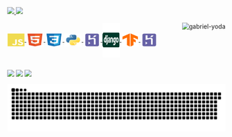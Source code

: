  <div>
  <a href="https://github.com/Gabriel-Scalisse">
  <img height="180em" src="https://github-readme-stats.vercel.app/api?username=Gabriel-Scalisse&show_icons=true&theme=tokyonight&include_all_commits=true&count_private=true"/>
  <img height="180em" src="https://github-readme-stats.vercel.app/api/top-langs/?username=Gabriel-Scalisse&layout=compact&langs_count=7&theme=tokyonight"/>
</div>
<div style="display: inline_block"><br>
  <img align="center" alt="gabriel-Js" height="30" width="40" src="https://raw.githubusercontent.com/devicons/devicon/master/icons/javascript/javascript-plain.svg">
  <img align="center" alt="gabriel-HTML" height="30" width="40" src="https://raw.githubusercontent.com/devicons/devicon/master/icons/html5/html5-original.svg">
  <img align="center" alt="gabriel-CSS" height="30" width="40" src="https://raw.githubusercontent.com/devicons/devicon/master/icons/css3/css3-original.svg">
  <img align="center" alt="gabriel-Python" height="30" width="40" src="https://raw.githubusercontent.com/devicons/devicon/master/icons/python/python-original.svg">
  <img align="center" alt="gabriel-Heroku" height="30" width="40" src="https://github.com/devicons/devicon/blob/master/icons/heroku/heroku-plain.svg">
  <img align="center" alt="gabriel-Django" height="80" width="40" src="https://github.com/devicons/devicon/blob/master/icons/django/django-plain.svg">
  <img align="center" alt="gabriel-TensorFlow" height="30" width="40" src="https://github.com/devicons/devicon/blob/master/icons/tensorflow/tensorflow-original.svg">
  <img align="center" alt="gabriel-Django" height="30" width="40" src="https://github.com/devicons/devicon/blob/master/icons/heroku/heroku-plain.svg">
  <img align="right" alt="gabriel-yoda" src="">
</div>
  
  ##
 
<div> 
  <a href="https://www.instagram.com/gabrielb_2/" target="_blank"><img src="https://img.shields.io/badge/-Instagram-%23E4405F?style=for-the-badge&logo=instagram&logoColor=white" target="_blank"></a>
 	<a href="https://www.facebook.com/gabriel.scalisse21" target="_blank"><img src="https://img.shields.io/badge/Facebook-1877F2?style=for-the-badge&logo=facebook&logoColor=white" target="_blank"></a>
  <a href="https://www.linkedin.com/in/gabrielscalisse/" target="_blank"><img src="https://img.shields.io/badge/-LinkedIn-%230077B5?style=for-the-badge&logo=linkedin&logoColor=white" target="_blank"></a> 
 
  ![Snake animation](https://github.com/Gabriel-Scalisse/Gabriel-Scalisse/blob/output/github-contribution-grid-snake.svg)
 
</div>

